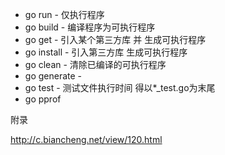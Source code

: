 - go run  - 仅执行程序
- go build  - 编译程序为可执行程序
- go get   - 引入某个第三方库 并 生成可执行程序
- go install  - 引入第三方库 生成可执行程序
- go clean - 清除已编译的可执行程序
- go generate  - 
- go test - 测试文件执行时间  得以*_test.go为末尾
- go pprof 



附录

http://c.biancheng.net/view/120.html